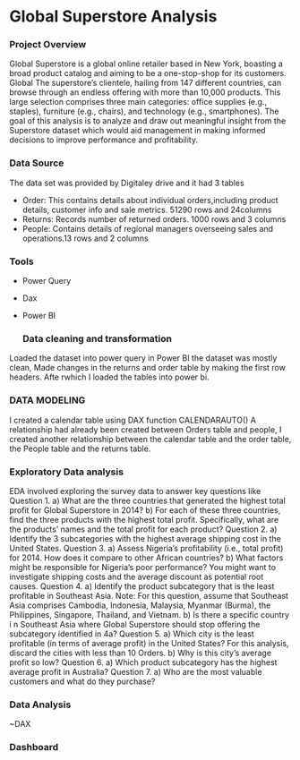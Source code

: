 # Global Superstore Analysis

### Project Overview 
Global Superstore is a global online retailer based in New York, boasting a broad product catalog and aiming to be a one-stop-shop for its customers. Global The superstore’s clientele, hailing from 147 different countries, can browse through an endless offering with more than 10,000 products. This large selection comprises three main categories: office supplies (e.g., staples), furniture (e.g., chairs), and technology (e.g., smartphones).
The goal of this analysis is to analyze and draw out meaningful insight from the Superstore dataset which would aid management in making informed decisions to improve performance and profitability.

### Data Source
The data set was provided by Digitaley drive and it had 3 tables
- Order: This contains details about individual orders,including product details, customer info and sale metrics. 51290 rows and 24columns
- Returns: Records number of returned orders. 1000 rows and 3 columns
- People: Contains details of regional managers overseeing sales and operations.13 rows and 2 columns

### Tools
- Power Query
- Dax
- Power BI

  ### Data cleaning and transformation
Loaded the dataset into power query in Power BI the dataset was mostly clean, Made changes in the returns and order table by making the first row headers. Afte rwhich I loaded the tables into power bi.

### DATA MODELING
I created a calendar table using DAX function CALENDARAUTO()
A relationship had already been created between Orders table and people, I created another relationship between the calendar table and the order table, the People table and the returns table.

### Exploratory Data analysis
EDA involved exploring the survey data to answer key questions like
Question 1.
a) What are the three countries that generated the highest total profit for Global Superstore in 2014? b) For each of these three countries, find the three products with the highest total profit. Specifically, what are the products’ names and the total profit for each product?
Question 2.
a) Identify the 3 subcategories with the highest average shipping cost in the United States.
Question 3.
a) Assess Nigeria’s profitability (i.e., total profit) for 2014. How does it compare to other African countries?
b) What factors might be responsible for Nigeria’s poor performance? You might want to investigate shipping costs and the average discount as potential root causes.
Question 4.
a) Identify the product subcategory that is the least profitable in Southeast Asia. Note: For this question, assume that Southeast Asia comprises Cambodia, Indonesia, Malaysia, Myanmar (Burma), the Philippines, Singapore, Thailand, and Vietnam.
b) Is there a specific country i n Southeast Asia where Global Superstore should stop offering the subcategory identified in 4a?
Question 5.
a) Which city is the least profitable (in terms of average profit) in the United States? For this analysis, discard the cities with less than 10 Orders. b) Why is this city’s average profit so low?
Question 6.
a) Which product subcategory has the highest average profit in Australia?
Question 7.
a) Who are the most valuable customers and what do they purchase?

### Data Analysis 
~DAX




### Dashboard 
